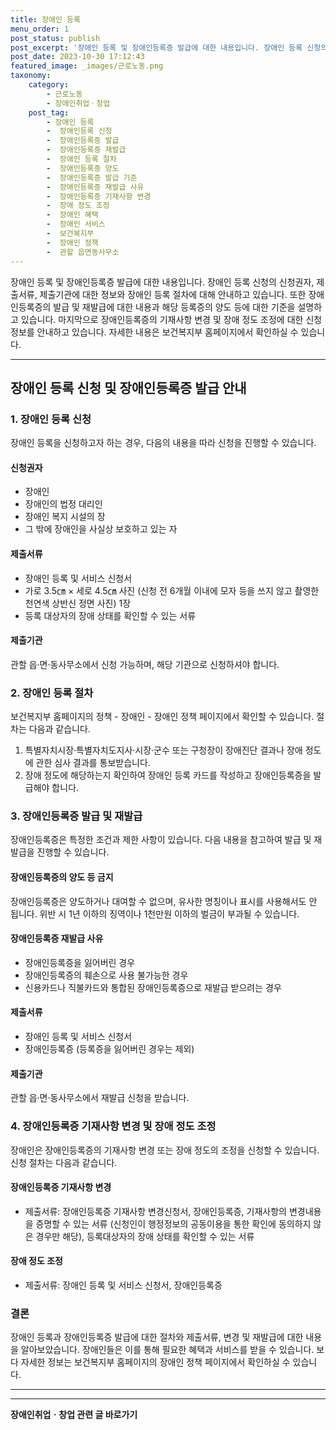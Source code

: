 ```yaml
---
title: 장애인 등록 
menu_order: 1
post_status: publish
post_excerpt: '장애인 등록 및 장애인등록증 발급에 대한 내용입니다. 장애인 등록 신청의 신청권자, 제출서류, 제출기관에 대한 정보와 장애인 등록 절차에 대해 안내하고 있습니다. 또한 장애인등록증의 발급 및 재발급에 대한 내용과 해당 등록증의 양도 등에 대한 기준을 설명하고 있습니다. 마지막으로 장애인등록증의 기재사항 변경 및 장애 정도 조정에 대한 신청 정보를 안내하고 있습니다. 자세한 내용은 보건복지부 홈페이지에서 확인하실 수 있습니다.'
post_date: 2023-10-30 17:12:43
featured_image: _images/근로노동.png
taxonomy:
    category:
        - 근로노동
        - 장애인취업ㆍ창업
    post_tag:
        - 장애인 등록
        -  장애인등록 신청
        -  장애인등록증 발급
        -  장애인등록증 재발급
        -  장애인 등록 절차
        -  장애인등록증 양도
        -  장애인등록증 발급 기준
        -  장애인등록증 재발급 사유
        -  장애인등록증 기재사항 변경
        -  장애 정도 조정
        -  장애인 혜택
        -  장애인 서비스
        -  보건복지부
        -  장애인 정책
        -  관할 읍면동사무소
---
```



장애인 등록 및 장애인등록증 발급에 대한 내용입니다. 장애인 등록 신청의 신청권자, 제출서류, 제출기관에 대한 정보와 장애인 등록 절차에 대해 안내하고 있습니다. 또한 장애인등록증의 발급 및 재발급에 대한 내용과 해당 등록증의 양도 등에 대한 기준을 설명하고 있습니다. 마지막으로 장애인등록증의 기재사항 변경 및 장애 정도 조정에 대한 신청 정보를 안내하고 있습니다. 자세한 내용은 보건복지부 홈페이지에서 확인하실 수 있습니다.

---

## 장애인 등록 신청 및 장애인등록증 발급 안내

### 1. 장애인 등록 신청

장애인 등록을 신청하고자 하는 경우, 다음의 내용을 따라 신청을 진행할 수 있습니다.

#### 신청권자

- 장애인
- 장애인의 법정 대리인
- 장애인 복지 시설의 장
- 그 밖에 장애인을 사실상 보호하고 있는 자

#### 제출서류

- 장애인 등록 및 서비스 신청서
- 가로 3.5㎝ × 세로 4.5㎝ 사진 (신청 전 6개월 이내에 모자 등을 쓰지 않고 촬영한 천연색 상반신 정면 사진) 1장
- 등록 대상자의 장애 상태를 확인할 수 있는 서류

#### 제출기관

관할 읍·면·동사무소에서 신청 가능하며, 해당 기관으로 신청하셔야 합니다.

### 2. 장애인 등록 절차

보건복지부 홈페이지의 정책 - 장애인 - 장애인 정책 페이지에서 확인할 수 있습니다. 절차는 다음과 같습니다.

1. 특별자치시장·특별자치도지사·시장·군수 또는 구청장이 장애진단 결과나 장애 정도에 관한 심사 결과를 통보받습니다.
2. 장애 정도에 해당하는지 확인하여 장애인 등록 카드를 작성하고 장애인등록증을 발급해야 합니다.

### 3. 장애인등록증 발급 및 재발급

장애인등록증은 특정한 조건과 제한 사항이 있습니다. 다음 내용을 참고하여 발급 및 재발급을 진행할 수 있습니다.

#### 장애인등록증의 양도 등 금지

장애인등록증은 양도하거나 대여할 수 없으며, 유사한 명칭이나 표시를 사용해서도 안 됩니다. 위반 시 1년 이하의 징역이나 1천만원 이하의 벌금이 부과될 수 있습니다.

#### 장애인등록증 재발급 사유

- 장애인등록증을 잃어버린 경우
- 장애인등록증의 훼손으로 사용 불가능한 경우
- 신용카드나 직불카드와 통합된 장애인등록증으로 재발급 받으려는 경우

#### 제출서류

- 장애인 등록 및 서비스 신청서
- 장애인등록증 (등록증을 잃어버린 경우는 제외)

#### 제출기관

관할 읍·면·동사무소에서 재발급 신청을 받습니다.

### 4. 장애인등록증 기재사항 변경 및 장애 정도 조정

장애인은 장애인등록증의 기재사항 변경 또는 장애 정도의 조정을 신청할 수 있습니다. 신청 절차는 다음과 같습니다.

#### 장애인등록증 기재사항 변경

- 제출서류: 장애인등록증 기재사항 변경신청서, 장애인등록증, 기재사항의 변경내용을 증명할 수 있는 서류 (신청인이 행정정보의 공동이용을 통한 확인에 동의하지 않은 경우만 해당), 등록대상자의 장애 상태를 확인할 수 있는 서류

#### 장애 정도 조정

- 제출서류: 장애인 등록 및 서비스 신청서, 장애인등록증

### 결론

장애인 등록과 장애인등록증 발급에 대한 절차와 제출서류, 변경 및 재발급에 대한 내용을 알아보았습니다. 장애인들은 이를 통해 필요한 혜택과 서비스를 받을 수 있습니다. 보다 자세한 정보는 보건복지부 홈페이지의 장애인 정책 페이지에서 확인하실 수 있습니다.

---

<!-- wp:separator -->
<hr class="wp-block-separator has-alpha-channel-opacity"/>
<!-- /wp:separator -->

<!-- wp:group {"backgroundColor":"base","layout":{"type":"constrained"}} -->
<div class="wp-block-group has-base-background-color has-background"><!-- wp:paragraph {"align":"center","fontSize":"medium"} -->
<p class="has-text-align-center has-large-font-size"><strong>장애인취업ㆍ창업 관련 글 바로가기</strong></p>
<!-- /wp:paragraph -->


<!-- wp:latest-posts
{"categories":[{"id":12749,"count":19,"description":"","link":"https://uknowlaw.com/category/%ec%9e%a5%ec%95%a0%ec%9d%b8%ec%b7%a8%ec%97%85%e3%86%8d%ec%b0%bd%ec%97%85/","name":"장애인취업ㆍ창업","slug":"장애인취업ㆍ창업","taxonomy":"category","parent":0,"meta":[],"_links":{"self":[{"href":"https://uknowlaw.com/wp-json/wp/v2/categories/12749"}],"collection":[{"href":"https://uknowlaw.com/wp-json/wp/v2/categories"}],"about":[{"href":"https://uknowlaw.com/wp-json/wp/v2/taxonomies/category"}],"wp:post_type":[{"href":"https://uknowlaw.com/wp-json/wp/v2/posts?categories=12749"}],"curies":[{"name":"wp","href":"https://api.w.org/{rel}","templated":true}]}}],"postsToShow":100,"excerptLength":28,"postLayout":"grid","columns":2,"featuredImageAlign":"left","featuredImageSizeSlug":"large","fontSize":"small"} /--></div>
<!-- /wp:group -->